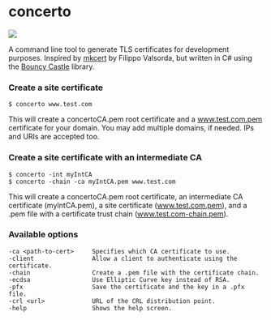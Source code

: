 
# concerto

![](https://github.com/lowleveldesign/concerto/workflows/build/badge.svg)

A command line tool to generate TLS certificates for development purposes. 
Inspired by [mkcert](https://github.com/FiloSottile/mkcert) by Filippo Valsorda, 
but written in C# using the [Bouncy Castle](https://www.bouncycastle.org/csharp/) 
library.

### Create a site certificate

```
$ concerto www.test.com
```

This will create a concertoCA.pem root certificate and a www.test.com.pem 
certificate for your domain. You may add multiple domains, if needed. 
IPs and URIs are accepted too.

### Create a site certificate with an intermediate CA

```
$ concerto -int myIntCA
$ concerto -chain -ca myIntCA.pem www.test.com
```

This will create a concertoCA.pem root certificate, an intermediate 
CA certificate (myIntCA.pem), a site certificate (www.test.com.pem), 
and a .pem file with a certificate trust chain (www.test.com-chain.pem).

### Available options

```
-ca <path-to-cert>     Specifies which CA certificate to use.
-client                Allow a client to authenticate using the certificate.
-chain                 Create a .pem file with the certificate chain.
-ecdsa                 Use Elliptic Curve key instead of RSA.
-pfx                   Save the certificate and the key in a .pfx file.
-crl <url>             URL of the CRL distribution point.
-help                  Shows the help screen.
```
